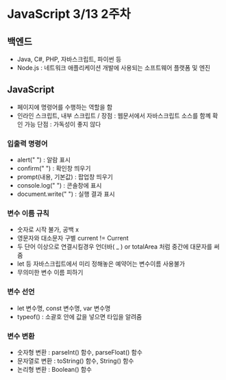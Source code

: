 # JavaScript 3/13 2주차

## 백엔드
* Java, C#, PHP, 자바스크립트, 파이썬 등
* Node.js : 네트워크 애플리케이션 개발에 사용되는 소프트웨어 플랫폼 및 엔진

## JavaScript
* 페이지에 명령어를 수행하는 역할을 함
* 인라인 스크립트, 내부 스크립트 / 장점 : 웹문서에서 자바스크립트 소스를 함꼐 확인 가능 단점 : 가독성이 좋지 않다

### 입출력 명령어
* alert(" ") : 알람 표시
* confirm(" ") : 확인창 띄우기
* prompt(내용, 기본값) : 팝업창 띄우기 
* console.log(" ") : 콘솔창에 표시
* document.write(" ") : 실행 결과 표시

### 변수 이름 규칙
* 숫자로 시작 불가, 공백 x
* 영문자와 대소문자 구별 current != Current
* 두 단어 이상으로 연결시킬경우 언더바( _ ) or totalArea 처럼 중간에 대문자를 써줌
* let 등 자바스크립트에서 미리 정해놓은 예약어는 변수이름 사용불가
* 무의미한 변수 이름 피하기

### 변수 선언
* let 변수명, const 변수명, var 변수명
* typeof() : 소괄호 안에 값을 넣으면 타입을 알려줌

### 변수 변환
* 숫자형 변환 : parseInt() 함수, parseFloat() 함수
* 문자열로 변환 : toString() 함수, String() 함수
* 논리형 변환 : Boolean() 함수